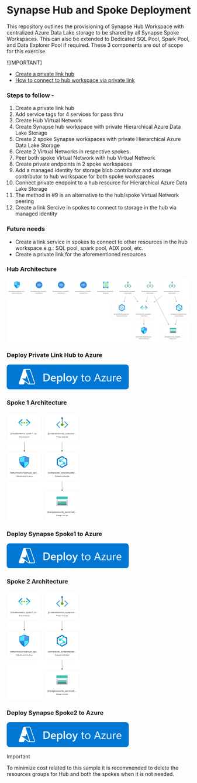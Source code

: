 # Synapse Hub and Spoke Deployment

This repository outlines the provisioning of Synapse Hub Workspace with centralized Azure Data Lake storage to be shared by all Synapse Spoke Workspaces. This can also be extended to Dedicated SQL Pool, Spark Pool, and Data Explorer Pool if required. These 3 components are out of scope for this exercise.

![IMPORTANT]

* [Create a private link hub](https://learn.microsoft.com/en-us/azure/synapse-analytics/security/synapse-private-link-hubs)
* [How to connect to hub workspace via private link](https://learn.microsoft.com/en-us/azure/synapse-analytics/security/how-to-connect-to-workspace-with-private-links)

### Steps to follow -

1) Create a private link hub
2) Add service tags for 4 services for pass thru
3) Create Hub Virtual Network
4) Create Synapse hub workspace with private Hierarchical Azure Data Lake Storage
5) Create 2 spoke Synapse workspaces with private Hierarchical Azure Data Lake Storage
6) Create 2 Virtual Networks in respective spokes
7) Peer both spoke Virtual Network with hub Virtual Network
8) Create private endpoints in 2 spoke workspaces
9) Add a managed identity for storage blob contributor and storage contributor to hub workspace for both spoke workspaces
10) Connect private endpoint to a hub resource for Hierarchical Azure Data Lake Storage
11) The method in #9 is an alternative to the hub/spoke Virtual Network peering
12) Create a link Sercive in spokes to connect to storage in the hub via managed identity

### Future needs 
* Create a link service in spokes to connect to other resources in the hub workspace e.g.: SQL pool, spark pool, ADX pool, etc.
* Create a private link for the aforementioned resources

### Hub Architecture
<img src="https://github.com/avidunixuser/synapsehubandspoke/blob/main/Architecture/hubandspoke.jpg" width="500" />

### Deploy Private Link Hub to Azure

[![Deploy To Azure](https://raw.githubusercontent.com/Azure/azure-quickstart-templates/master/1-CONTRIBUTION-GUIDE/images/deploytoazure.svg?sanitize=true)](https://github.com/avidunixuser/synapsehubandspoke/blob/main/SynapseHub/template.json)

### Spoke 1 Architecture

<img src="https://github.com/avidunixuser/synapsehubandspoke/blob/main/Architecture/synapsespoke1.jpg" width="200" />

### Deploy Synapse Spoke1 to Azure

[![Deploy To Azure](https://raw.githubusercontent.com/Azure/azure-quickstart-templates/master/1-CONTRIBUTION-GUIDE/images/deploytoazure.svg?sanitize=true)](https://github.com/avidunixuser/synapsehubandspoke/blob/main/SynapseSpoke1/template.json)

### Spoke 2 Architecture

<img src="https://github.com/avidunixuser/synapsehubandspoke/blob/main/Architecture/synapsespoke2.jpg" width="200" />

### Deploy Synapse Spoke2 to Azure

[![Deploy To Azure](https://raw.githubusercontent.com/Azure/azure-quickstart-templates/master/1-CONTRIBUTION-GUIDE/images/deploytoazure.svg?sanitize=true)](https://github.com/avidunixuser/synapsehubandspoke/blob/main/SynapseSpoke2/template.json)

> [!IMPORTANT]
> To minimize cost related to this sample it is recommended to delete the resources groups for Hub and both the spokes when it is not needed.


